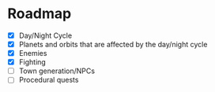 # Roadmap
- [X] Day/Night Cycle
- [X] Planets and orbits that are affected by the day/night cycle
- [X] Enemies
- [X] Fighting
- [ ] Town generation/NPCs
- [ ] Procedural quests
